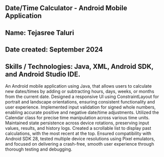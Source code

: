 ## Date/Time Calculator - Android Mobile Application

## Name: Tejasree Taluri
## Date created: September 2024
## Skills / Technologies: Java, XML, Android SDK, and Android Studio IDE.

An Android mobile application using Java, that allows users to calculate new dates/times by adding or subtracting hours, days, weeks, or months from the current date.
Designed a responsive UI using ConstraintLayout for portrait and landscape orientations, ensuring consistent functionality and user experience. 
Implemented input validation for signed whole numbers, enabling accurate positive and negative date/time adjustments. Utilized the Calendar class for precise time manipulation across various time units. 
Maintained state persistence across device rotations, preserving input values, results, and history logs. 
Created a scrollable list to display past calculations, with the most recent at the top. Ensured compatibility with Android SDK 28, tested multiple device resolutions using Pixel emulators, and focused on delivering a crash-free, smooth user experience through thorough testing and debugging. 
